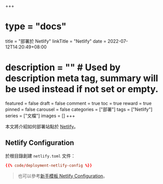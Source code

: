 +++
# type = "docs"
title = "部署於 Netlify"
linkTitle = "Netlify"
date = 2022-07-12T14:20:49+08:00
# description = "" # Used by description meta tag, summary will be used instead if not set or empty.
featured = false
draft = false
comment = true
toc = true
reward = true
pinned = false
carousel = false
categories = ["部署"]
tags = ["Netlify"]
series = ["文檔"]
images = []
+++

本文將介紹如何部署站點於 [Netlify](https://www.netlify.com/)。

<!--more-->

## Netlify Configuration

於根目錄創建 `netlify.toml` 文件：

```toml
{{% code/deployment-netlify-config %}}
```

> 也可以參考[新手模板 Netlify Configuration](https://github.com/razonyang/hugo-theme-bootstrap-skeleton/blob/main/netlify.toml)。
